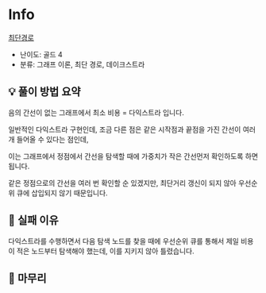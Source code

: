 # Info
[최단경로](https://boj.kr/1753)

- 난이도: 골드 4
- 분류: 그래프 이론, 최단 경로, 데이크스트라

## 💡 풀이 방법 요약

음의 간선이 없는 그래프에서 최소 비용 = 다익스트라 입니다.

일반적인 다익스트라 구현인데, 조금 다른 점은 같은 시작점과 끝점을 가진 간선이 여러 개 들어올 수 있다는 점인데,

이는 그래프에서 정점에서 간선을 탐색할 때에 가중치가 작은 간선먼저 확인하도록 하면 됩니다.

같은 정점으로의 간선을 여러 번 확인할 순 있겠지만, 최단거리 갱신이 되지 않아 우선순위 큐에 삽입되지 않기 때문입니다.

## 👀 실패 이유

다익스트라를 수행하면서 다음 탐색 노드를 찾을 때에 우선순위 큐를 통해서 제일 비용이 적은 노드부터 탐색해야 했는데, 이를 지키지 않아 틀렸습니다.

## 🙂 마무리
